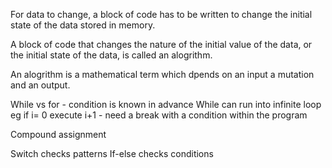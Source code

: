 For data to change, a block of code has to be written to change the initial state of the data stored in memory.

A block of code that changes the nature of the initial value of the data, or the initial state of the data, is called an alogrithm.

An alogrithm is a mathematical term which dpends on an input a mutation and an output.

While vs for - condition is known in advance
While can run into infinite loop eg if i= 0 execute i+1 - need a break with a condition within the program

Compound assignment

Switch checks patterns
If-else checks conditions

